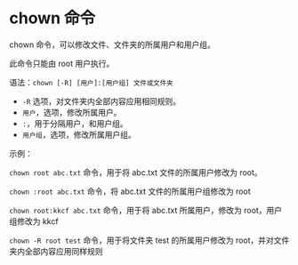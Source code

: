 # chown 命令

chown 命令，可以修改文件、文件夹的所属用户和用户组。

此命令只能由 root 用户执行。

语法：`chown [-R] [用户]:[用户组] 文件或文件夹`

- `-R` 选项，对文件夹内全部内容应用相同规则。
- `用户`，选项，修改所属用户。
- `:`，用于分隔用户，和用户组。
- `用户组`，选项，修改所属用户组。

示例：

`chown root abc.txt` 命令，用于将 abc.txt 文件的所属用户修改为 root。

`chown :root abc.txt` 命令，将 abc.txt 文件的所属用户组修改为 root

`chown root:kkcf abc.txt` 命令，用于将 abc.txt 所属用户，修改为 root，用户组修改为 kkcf

`chown -R root test` 命令，用于将文件夹 test 的所属用户修改为 root，并对文件夹内全部内容应用同样规则

